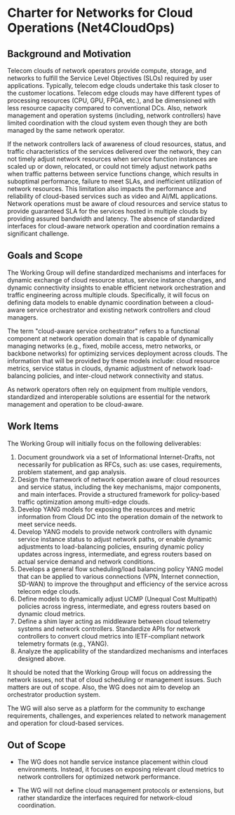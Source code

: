 # Charter for Networks for Cloud Operations (Net4CloudOps) 

## Background and Motivation

Telecom clouds of network operators provide compute, storage, and networks to fulfill the Service Level Objectives (SLOs) required by user applications. Typically, telecom edge clouds undertake this task closer to the customer locations. Telecom edge clouds may have different types of processing resources (CPU, GPU, FPGA, etc.), and be dimensioned with less resource capacity compared to conventional DCs. Also, network management and operation systems (including, network controllers) have limited coordination with the cloud system even though they are both managed by the same network operator.

If the network controllers lack of awareness of cloud resources, status, and traffic characteristics of the services delivered over the network, they can not timely adjust network resources when service function instances are scaled up or down, relocated, or could not timely adjust network paths when traffic patterns between service functions change, which results in suboptimal performance, failure to meet SLAs, and inefficient utilization of network resources. This limitation also impacts the performance and reliability of cloud-based services such as video and AI/ML applications. Network operations must be aware of cloud resources and service status to provide guaranteed SLA for the services hosted in multiple clouds by providing assured bandwidth and latency. The absence of standardized interfaces for cloud-aware network operation and coordination remains a significant challenge.

## Goals and Scope

The Working Group will define standardized mechanisms and interfaces for dynamic exchange of cloud resource status, service instance changes, and dynamic connectivity insights to enable efficient network orchestration and traffic engineering across multiple clouds. Specifically, it will focus on defining data models to enable dynamic coordination between a cloud-aware service orchestrator and existing network controllers and cloud managers.

The term "cloud-aware service orchestrator" refers to a functional component at network operation domain that is capable of dynamically managing networks (e.g., fixed, mobile access, metro networks, or backbone networks) for optimizing services deployment across clouds. The information that will be provided by these models include: cloud resource metrics, service status in clouds, dynamic adjustment of network load-balancing policies, and inter-cloud network connectivity and status.

As network operators often rely on equipment from multiple vendors, standardized and interoperable solutions are essential for the network management and operation to be cloud-aware.

## Work Items

The Working Group will initially focus on the following deliverables:

1. Document groundwork via a set of Informational Internet-Drafts, not necessarily for publication as RFCs, such as: use cases, requirements, problem statement, and gap analysis.
2. Design the framework of network operation aware of cloud resources and service status, including the key mechanisms, major components, and main interfaces. Provide a structured framework for policy-based traffic optimization among multi-edge clouds.
3. Develop YANG models for exposing the resources and metric information from Cloud DC into the operation domain of the network to meet service needs. 
4. Develop YANG models to provide network controllers with dynamic service instance status to adjust network paths, or enable dynamic adjustments to load-balancing policies, ensuring dynamic policy updates across ingress, intermediate, and egress routers based on actual service demand and network conditions.
5. Develops a general flow scheduling/load balancing policy YANG model that can be applied to various connections (VPN, Internet connection, SD-WAN) to improve the throughput and efficiency of the service across telecom edge clouds. 
6. Define models to dynamically adjust UCMP (Unequal Cost Multipath) policies across ingress, intermediate, and egress routers based on dynamic cloud metrics. 
7. Define a shim layer acting as middleware between cloud telemetry systems and network controllers. Standardize APIs for network controllers to convert cloud metrics into IETF-compliant network telemetry formats (e.g., YANG).
8. Analyze the applicability of the standardized mechanisms and interfaces designed above. 

It should be noted that the Working Group will focus on addressing the network issues, not that of cloud scheduling or management issues. Such matters are out of scope. Also, the WG does not aim to develop an orchestrator production system.

The WG will also serve as a platform for the community to exchange requirements, challenges, and experiences related to network management and operation for cloud-based services.

## Out of Scope

* The WG does not handle service instance placement within cloud environments. Instead, it focuses on exposing relevant cloud metrics to network controllers for optimized network performance.

* The WG will not define cloud management protocols or extensions, but rather standardize the interfaces required for network-cloud coordination.
